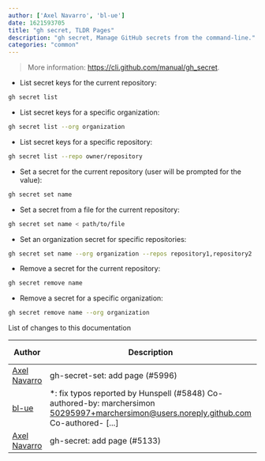 ```yaml
---
author: ['Axel Navarro', 'bl-ue']
date: 1621593705
title: "gh secret, TLDR Pages"
description: "gh secret, Manage GitHub secrets from the command-line."
categories: "common"
---
```

> More information: <https://cli.github.com/manual/gh_secret>.

- List secret keys for the current repository:

```bash
gh secret list
```

- List secret keys for a specific organization:

```bash
gh secret list --org organization
```

- List secret keys for a specific repository:

```bash
gh secret list --repo owner/repository
```

- Set a secret for the current repository (user will be prompted for the value):

```bash
gh secret set name
```

- Set a secret from a file for the current repository:

```bash
gh secret set name < path/to/file
```

- Set an organization secret for specific repositories:

```bash
gh secret set name --org organization --repos repository1,repository2
```

- Remove a secret for the current repository:

```bash
gh secret remove name
```

- Remove a secret for a specific organization:

```bash
gh secret remove name --org organization
```
List of changes to this documentation


Author | Description | ISO 8601 Date | GitHub link
------|-----|-----|-----
[Axel Navarro](mailto:navarroaxel@gmail.com) | gh-secret-set: add page (#5996) | 2021-05-21T12:41:45 | [b0cedebfc189](https://github.com/tldr-pages/tldr/commit/b0cedebfc189328eb94c37f872d05b46ef946007)
[bl-ue](mailto:54780737+bl-ue@users.noreply.github.com) | *: fix typos reported by Hunspell (#5848) Co-authored-by: marchersimon <50295997+marchersimon@users.noreply.github.com> Co-authored- [...] | 2021-05-20T22:13:41 | [8ebd171d6f00](https://github.com/tldr-pages/tldr/commit/8ebd171d6f001698709fefc02b1fd5cc9f3a99c4)
[Axel Navarro](mailto:navarroaxel@gmail.com) | gh-secret: add page (#5133) | 2021-01-16T17:34:13 | [7b68d5cefdb5](https://github.com/tldr-pages/tldr/commit/7b68d5cefdb5736675a98a12e67c3f4f5dd49da6)

